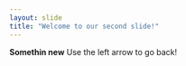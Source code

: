 ```yaml
---
layout: slide
title: "Welcome to our second slide!"
---
```

**Somethin new**
Use the left arrow to go back!
